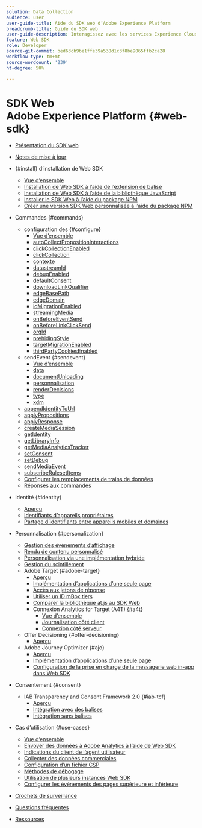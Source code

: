 ```yaml
---
solution: Data Collection
audience: user
user-guide-title: Aide du SDK web d’Adobe Experience Platform
breadcrumb-title: Guide du SDK web
user-guide-description: Interagissez avec les services Experience Cloud via le réseau Edge.
feature: Web SDK
role: Developer
source-git-commit: bed63cb9be1ffe39a538d1c3f8be9065ffb2ca28
workflow-type: tm+mt
source-wordcount: '239'
ht-degree: 50%

---
```



# SDK Web Adobe Experience Platform {#web-sdk}

* [Présentation du SDK web](home.md)
* [Notes de mise à jour](release-notes.md)
* {#install} d’installation de Web SDK
   * [Vue d’ensemble](install/overview.md)
   * [Installation de Web SDK à l’aide de l’extension de balise](install/extension.md)
   * [Installation de Web SDK à l’aide de la bibliothèque JavaScript](install/library.md)
   * [Installer le SDK Web à l’aide du package NPM](install/npm.md)
   * [Créer une version SDK Web personnalisée à l’aide du package NPM](install/create-custom-build.md)
* Commandes {#commands}
   * configuration des {#configure}
      * [Vue d’ensemble](commands/configure/overview.md)
      * [autoCollectPropositionInteractions](commands/configure/autocollectpropositioninteractions.md)
      * [clickCollectionEnabled](commands/configure/clickcollectionenabled.md)
      * [clickCollection](commands/configure/clickcollection.md)
      * [contexte](commands/configure/context.md)
      * [datastreamId](commands/configure/datastreamid.md)
      * [debugEnabled](commands/configure/debugenabled.md)
      * [defaultConsent](commands/configure/defaultconsent.md)
      * [downloadLinkQualifier](commands/configure/downloadlinkqualifier.md)
      * [edgeBasePath](commands/configure/edgebasepath.md)
      * [edgeDomain](commands/configure/edgedomain.md)
      * [idMigrationEnabled](commands/configure/idmigrationenabled.md)
      * [streamingMedia](commands/configure/streamingmedia.md)
      * [onBeforeEventSend](commands/configure/onbeforeeventsend.md)
      * [onBeforeLinkClickSend](commands/configure/onbeforelinkclicksend.md)
      * [orgId](commands/configure/orgid.md)
      * [prehidingStyle](commands/configure/prehidingstyle.md)
      * [targetMigrationEnabled](commands/configure/targetmigrationenabled.md)
      * [thirdPartyCookiesEnabled](commands/configure/thirdpartycookiesenabled.md)
   * sendEvent {#sendevent}
      * [Vue d’ensemble](commands/sendevent/overview.md)
      * [data](commands/sendevent/data.md)
      * [documentUnloading](commands/sendevent/documentunloading.md)
      * [personnalisation](commands/sendevent/personalization.md)
      * [renderDecisions](commands/sendevent/renderdecisions.md)
      * [type](commands/sendevent/type.md)
      * [xdm](commands/sendevent/xdm.md)
   * [appendIdentityToUrl](commands/appendidentitytourl.md)
   * [applyPropositions](commands/applypropositions.md)
   * [applyResponse](commands/applyresponse.md)
   * [createMediaSession](commands/createmediasession.md)
   * [getIdentity](commands/getidentity.md)
   * [getLibraryInfo](commands/getlibraryinfo.md)
   * [getMediaAnalyticsTracker](commands/getmediaanalyticstracker.md)
   * [setConsent](commands/setconsent.md)
   * [setDebug](commands/setdebug.md)
   * [sendMediaEvent](commands/sendmediaevent.md)
   * [subscribeRulesetItems](commands/subscriberulesetitems.md)
   * [Configurer les remplacements de trains de données](commands/datastream-overrides.md)
   * [Réponses aux commandes](commands/command-responses.md)

* Identité {#identity}
   * [Aperçu](identity/overview.md)
   * [Identifiants d’appareils propriétaires](identity/first-party-device-ids.md)
   * [Partage d’identifiants entre appareils mobiles et domaines](identity/id-sharing.md)

* Personnalisation {#personalization}
   * [Gestion des événements d’affichage](personalization/display-events.md)
   * [Rendu de contenu personnalisé](personalization/rendering-personalization-content.md)
   * [Personnalisation via une implémentation hybride](personalization/hybrid-personalization.md)
   * [Gestion du scintillement](personalization/manage-flicker.md)
   * Adobe Target {#adobe-target}
      * [Aperçu](personalization/adobe-target/target-overview.md)
      * [Implémentation d’applications d’une seule page](personalization/adobe-target/spa-implementation.md)
      * [Accès aux jetons de réponse](personalization/adobe-target/accessing-response-tokens.md)
      * [Utiliser un ID mBox tiers](personalization/adobe-target/using-mbox-3rdpartyid.md)
      * [Comparer la bibliothèque at.js au SDK Web](personalization/adobe-target/web-sdk-atjs-comparison.md)
      * Connexion Analytics for Target (A4T) {#a4t}
         * [Vue d’ensemble](personalization/adobe-target/analytics-logging/overview.md)
         * [Journalisation côté client](personalization/adobe-target/analytics-logging/client-side.md)
         * [Connexion côté serveur](personalization/adobe-target/analytics-logging/server-side.md)
   * Offer Decisioning {#offer-decisioning}
      * [Aperçu](personalization/offer-decisioning/offer-decisioning-overview.md)
   * Adobe Journey Optimizer {#ajo}
      * [Aperçu](personalization/ajo/overview.md)
      * [Implémentation d’applications d’une seule page](personalization/ajo/web-spa-implementation.md)
      * [Configuration de la prise en charge de la messagerie web in-app dans Web SDK](personalization/web-in-app-messaging.md)

* Consentement {#consent}
   * IAB Transparency and Consent Framework 2.0 {#iab-tcf}
      * [Aperçu](consent/iab-tcf/overview.md)
      * [Intégration avec des balises](consent/iab-tcf/with-tags.md)
      * [Intégration sans balises](consent/iab-tcf/without-tags.md)

* Cas d’utilisation {#use-cases}
   * [Vue d’ensemble](use-cases/overview.md)
   * [Envoyer des données à Adobe Analytics à l’aide de Web SDK](use-cases/adobe-analytics.md)
   * [Indications du client de l’agent utilisateur](use-cases/client-hints.md)
   * [Collecter des données commerciales](use-cases/collect-commerce-data.md)
   * [Configuration d’un fichier CSP](use-cases/configuring-a-csp.md)
   * [Méthodes de débogage](use-cases/debugging.md)
   * [Utilisation de plusieurs instances Web SDK](use-cases/multiple-instances.md)
   * [Configurer les événements des pages supérieure et inférieure](use-cases/top-bottom-page-events.md)
* [Crochets de surveillance](monitoring-hooks.md)
* [Questions fréquentes](faq.md)
* [Ressources](resources.md)
